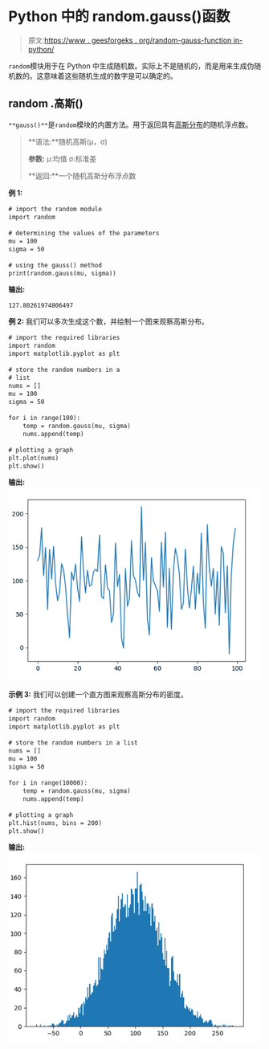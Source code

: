 # Python 中的 random.gauss()函数

> 原文:[https://www . geesforgeks . org/random-gauss-function in-python/](https://www.geeksforgeeks.org/random-gauss-function-in-python/)

`random`模块用于在 Python 中生成随机数。实际上不是随机的，而是用来生成伪随机数的。这意味着这些随机生成的数字是可以确定的。

## random .高斯()

`**gauss()**`是`random`模块的内置方法。用于返回具有[高斯分布](https://en.wikipedia.org/wiki/Normal_distribution)的随机浮点数。

> **语法:**随机高斯(μ，σ)
> 
> **参数:**
> μ:均值
> σ:标准差
> 
> **返回:**一个随机高斯分布浮点数

**例 1:**

```
# import the random module
import random

# determining the values of the parameters
mu = 100
sigma = 50

# using the gauss() method
print(random.gauss(mu, sigma))
```

**输出:**

```
127.80261974806497
```

**例 2:** 我们可以多次生成这个数，并绘制一个图来观察高斯分布。

```
# import the required libraries 
import random 
import matplotlib.pyplot as plt 

# store the random numbers in a  
# list 
nums = [] 
mu = 100
sigma = 50

for i in range(100): 
    temp = random.gauss(mu, sigma)
    nums.append(temp) 

# plotting a graph 
plt.plot(nums) 
plt.show()
```

**输出:**
![](img/16c104e6cd426da35e2a6e64efcc694c.png)

**示例 3:** 我们可以创建一个直方图来观察高斯分布的密度。

```
# import the required libraries 
import random 
import matplotlib.pyplot as plt 

# store the random numbers in a list 
nums = [] 
mu = 100
sigma = 50

for i in range(10000): 
    temp = random.gauss(mu, sigma) 
    nums.append(temp) 

# plotting a graph 
plt.hist(nums, bins = 200) 
plt.show()
```

**输出:**
![](img/6d071015acc2164f775de537be519c43.png)
